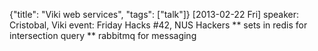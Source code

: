 {"title": "Viki web services", "tags": ["talk"]}
[2013-02-22 Fri]
speaker: Cristobal, Viki
event: Friday Hacks #42, NUS Hackers
** sets in redis for intersection query
** rabbitmq for messaging
